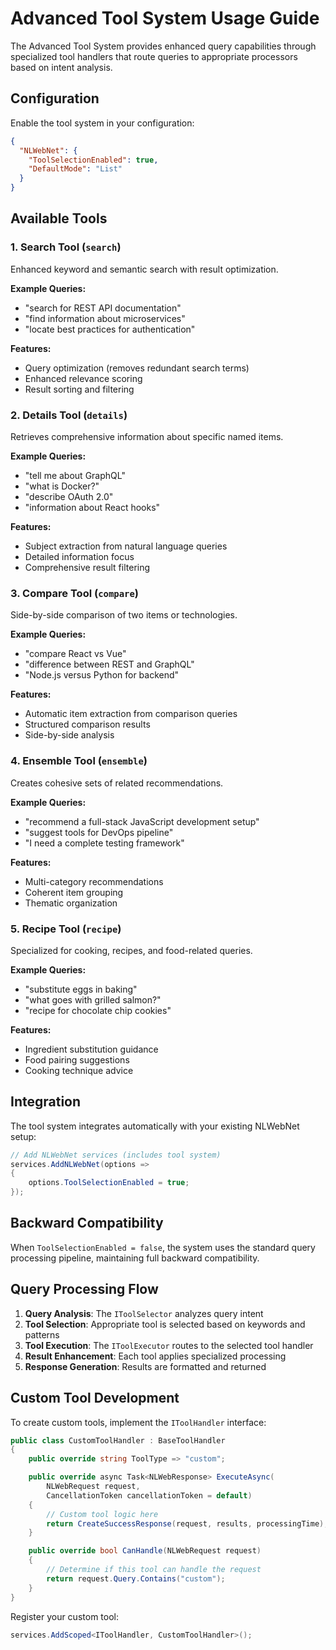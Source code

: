 # Advanced Tool System Usage Guide

The Advanced Tool System provides enhanced query capabilities through specialized tool handlers that route queries to appropriate processors based on intent analysis.

## Configuration

Enable the tool system in your configuration:


```json
{
  "NLWebNet": {
    "ToolSelectionEnabled": true,
    "DefaultMode": "List"
  }
}

```

## Available Tools

### 1. Search Tool (`search`)

Enhanced keyword and semantic search with result optimization.

**Example Queries:**

- "search for REST API documentation"
- "find information about microservices"
- "locate best practices for authentication"

**Features:**

- Query optimization (removes redundant search terms)
- Enhanced relevance scoring
- Result sorting and filtering

### 2. Details Tool (`details`)

Retrieves comprehensive information about specific named items.

**Example Queries:**

- "tell me about GraphQL"
- "what is Docker?"
- "describe OAuth 2.0"
- "information about React hooks"

**Features:**

- Subject extraction from natural language queries
- Detailed information focus
- Comprehensive result filtering

### 3. Compare Tool (`compare`)

Side-by-side comparison of two items or technologies.

**Example Queries:**

- "compare React vs Vue"
- "difference between REST and GraphQL"
- "Node.js versus Python for backend"

**Features:**

- Automatic item extraction from comparison queries
- Structured comparison results
- Side-by-side analysis

### 4. Ensemble Tool (`ensemble`)

Creates cohesive sets of related recommendations.

**Example Queries:**

- "recommend a full-stack JavaScript development setup"
- "suggest tools for DevOps pipeline"
- "I need a complete testing framework"

**Features:**

- Multi-category recommendations
- Coherent item grouping
- Thematic organization

### 5. Recipe Tool (`recipe`)

Specialized for cooking, recipes, and food-related queries.

**Example Queries:**

- "substitute eggs in baking"
- "what goes with grilled salmon?"
- "recipe for chocolate chip cookies"

**Features:**

- Ingredient substitution guidance
- Food pairing suggestions
- Cooking technique advice

## Integration

The tool system integrates automatically with your existing NLWebNet setup:


```csharp
// Add NLWebNet services (includes tool system)
services.AddNLWebNet(options =>
{
    options.ToolSelectionEnabled = true;
});

```

## Backward Compatibility

When `ToolSelectionEnabled = false`, the system uses the standard query processing pipeline, maintaining full backward compatibility.

## Query Processing Flow

1. **Query Analysis**: The `IToolSelector` analyzes query intent
1. **Tool Selection**: Appropriate tool is selected based on keywords and patterns
1. **Tool Execution**: The `IToolExecutor` routes to the selected tool handler
1. **Result Enhancement**: Each tool applies specialized processing
1. **Response Generation**: Results are formatted and returned

## Custom Tool Development

To create custom tools, implement the `IToolHandler` interface:


```csharp
public class CustomToolHandler : BaseToolHandler
{
    public override string ToolType => "custom";

    public override async Task<NLWebResponse> ExecuteAsync(
        NLWebRequest request,
        CancellationToken cancellationToken = default)
    {
        // Custom tool logic here
        return CreateSuccessResponse(request, results, processingTime);
    }

    public override bool CanHandle(NLWebRequest request)
    {
        // Determine if this tool can handle the request
        return request.Query.Contains("custom");
    }
}

```

Register your custom tool:


```csharp
services.AddScoped<IToolHandler, CustomToolHandler>();

```
